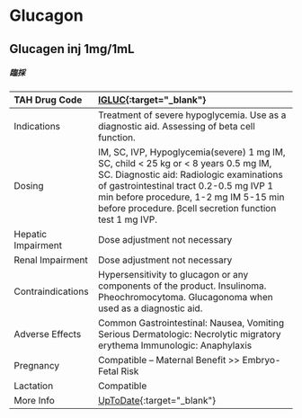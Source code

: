 # Glucagon

## Glucagen inj 1mg/1mL

##### 臨採

| TAH Drug Code      | [IGLUC](https://www.tahsda.org.tw/drugs/hissearch.php?drug_code=IGLUC){:target="_blank"}                                                                                                                                                                                       |
|:-------------------|:-------------------------------------------------------------------------------------------------------------------------------------------------------------------------------------------------------------------------------------------------------------------------------|
| Indications        | Treatment of severe hypoglycemia. Use as a diagnostic aid. Assessing of beta cell function.                                                                                                                                                                                    |
| Dosing             | IM, SC, IVP, Hypoglycemia(severe) 1 mg IM, SC, child < 25 kg or < 8 years 0.5 mg IM, SC. Diagnostic aid: Radiologic examinations of gastrointestinal tract 0.2-0.5 mg IVP 1 min before procedure, 1-2 mg IM 5-15 min before procedure. βcell secretion function test 1 mg IVP. |
| Hepatic Impairment | Dose adjustment not necessary                                                                                                                                                                                                                                                  |
| Renal Impairment   | Dose adjustment not necessary                                                                                                                                                                                                                                                  |
| Contraindications  | Hypersensitivity to glucagon or any components of the product. Insulinoma. Pheochromocytoma. Glucagonoma when used as a diagnostic aid.                                                                                                                                        |
| Adverse Effects    | Common Gastrointestinal: Nausea, Vomiting Serious Dermatologic: Necrolytic migratory erythema Immunologic: Anaphylaxis                                                                                                                                                         |
| Pregnancy          | Compatible – Maternal Benefit >> Embryo-Fetal Risk                                                                                                                                                                                                                             |
| Lactation          | Compatible                                                                                                                                                                                                                                                                     |
| More Info          | [UpToDate](https://www.uptodate.com/contents/glucagon-drug-information){:target="_blank"}                                                                                                                                                                                      |

